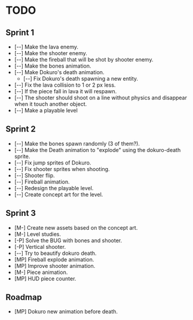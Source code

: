 TODO
====

Sprint 1
--------

* [--] Make the lava enemy.
* [--] Make the shooter enemy.
* [--] Make the fireball that will be shot by shooter enemy.
* [--] Make the bones animation.
* [--] Make Dokuro's death animation.
  * [--] Fix Dokuro's death spawning a new entity.
* [--] Fix the lava collision to 1 or 2 px less.
* [--] If the piece fall in lava it will respawn.
* [--] The shooter should shoot on a line without physics and disappear when it touch another object.
* [--] Make a playable level


Sprint 2
--------

* [--] Make the bones spawn randomly (3 of them?).
* [--] Make the Death animation to "explode" using the dokuro-death sprite.
* [--] Fix jump sprites of Dokuro.
* [--] Fix shooter sprites when shooting.
* [--] Shooter flip.
* [--] Fireball animation.
* [--] Redesign the playable level.
* [--] Create concept art for the level.


Sprint 3
--------

* [M-] Create new assets based on the concept art.
* [M-] Level studies.
* [-P] Solve the BUG with bones and shooter.
* [-P] Vertical shooter.
* [--] Try to beautify dokuro death.
* [MP] Fireball explode animation.
* [MP] Improve shooter animation.
* [M-] Piece animation.
* [MP] HUD piece counter.


Roadmap
-------

* [MP] Dokuro new animation before death.
